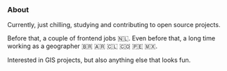 ### About

Currently, just chilling, studying and contributing to open source projects. 

Before that, a couple of frontend jobs 🇳🇱. Even before that, a long time working as a geographer 🇧🇷 🇦🇷 🇨🇱 🇨🇴 🇵🇪 🇲🇽.

Interested in GIS projects, but also anything else that looks fun.

<!--
**olrafa/olrafa** is a ✨ _special_ ✨ repository because its `README.md` (this file) appears on your GitHub profile.

Here are some ideas to get you started:

- 🔭 I’m currently working on ...
- 🌱 I’m currently learning ...
- 👯 I’m looking to collaborate on ...
- 🤔 I’m looking for help with ...
- 💬 Ask me about ...
- 📫 How to reach me: ...
- 😄 Pronouns: ...
- ⚡ Fun fact: ...
-->
